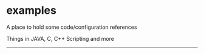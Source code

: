 # examples
A place to hold some code/configuration references

Things in JAVA, C, C++ Scripting and more



---------
